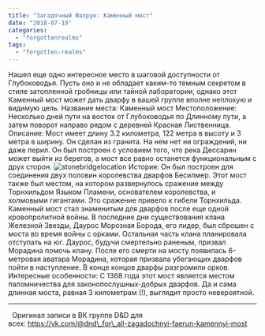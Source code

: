 ```yaml
---
title: "Загадочный Фаэрун: Каменный мост"
date: "2018-07-19"
categories: 
  - "forgottenrealms"
tags: 
  - "forgotten-realms"
---
```


Нашел еще одно интересное место в шаговой доступности от Глубоководья. Пусть оно и не обладает каким-то темным секретом в стиле затопленной гробницы или тайной лаборатории, однако этот Каменный мост может дать дварфу в вашей группе вполне неплохую и видимую цель. Название места: Каменный мост Местоположение: Несколько дней пути на восток от Глубоководья по Длинному пути, а затем поворот направо рядом с деревней Красная Лиственница. Описание: Мост имеет длину 3.2 километра, 122 метра в высоту и 3 метра в ширину. Он сделан из гранита. На нем нет ни ограждений, ни даже перил. Он был построен с условием того, что река Дессарин может выйти из берегов, а мост все равно останется функциональным с друх сторон. ![stonebridgelocation](https://adventurersleague.files.wordpress.com/2018/07/stonebridgelocation.jpg) История: Он был построен для соединения двух половин королевства дварфов Бесилмер. Этот мост также был местом, на котором развернулось сражение между Торнхильдом Языком Пламени, основателем королевства, и холмовыми гигантами. Это сражение привело к гибели Торнхильда. Каменный мост стал знаменитым для дварфов после еще одной кровопролитной войны. В последние дни существования клана Железной Звезды, Даурос Морозная Борода, его лидер, был сброшен с моста во время войны с орками. Остальная часть клана планировала отступать на юг. Даурос, будучи смертельно раненым, призвал Морадина помочь клану. После его смерти на мосту появилась 6-метровая аватара Морадина, которая призвала убегающих дварфов пойти в наступление. В конце концов дварфы разгромили орков. Интересные особенности: С 1368 года этот мост является местом паломничества для законопослушных-добрых дварфов. Да и сама длинная моста, равная 3 километрам (!), выглядит просто невероятной.

* * *

  Оригинал записи в ВК группе D&D для всех: https://vk.com/@dnd\_for\_all-zagadochnyi-faerun-kamennyi-most
